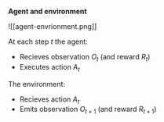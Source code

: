 **Agent and environment**

![[agent-envrionment.png]]

At each step *t* the agent:
- Recieves observation $O_t$ (and reward $R_t$)
- Executes action $A_t$

The environment:
- Recieves action $A_t$
- Emits observation $O_{t+1}$ (and reward $R_{t+1}$)
